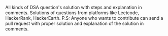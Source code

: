 All kinds of DSA question's solution with steps and explanation in comments. Solutions of questions from platforms like Leetcode, HackerRank, HackerEarth. P.S: Anyone who wants to contribute can send a pull request with proper solution and explanation of the solution in comments.
